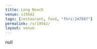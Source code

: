 ```yaml
---
title: Long Reach
venue: v19542
tags: [restaurant, food, "fhrs:247607"]
permalink: /v/19542/
layout: venue
---
```

null